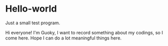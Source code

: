 # Hello-world
Just a small test program.

Hi everyone!
I'm Guoky, I want to record something about my codings, so I come here.
Hope I can do a lot meaningful things here.
